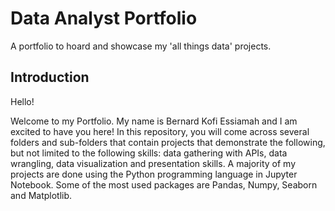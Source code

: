 # Data Analyst Portfolio
A portfolio to hoard and showcase my 'all things data' projects. 

## Introduction
Hello!

Welcome to my Portfolio. My name is Bernard Kofi Essiamah and I am excited to have you here!
In this repository, you will come across several folders and sub-folders that contain projects that demonstrate the following, but not limited to the following skills: data gathering with APIs, data wrangling, data visualization and presentation skills. A majority of my projects are done using the Python programming language in Jupyter Notebook. Some of the most used packages are Pandas, Numpy, Seaborn and Matplotlib.
